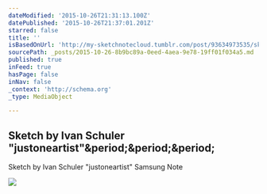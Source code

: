 ```yaml
---
dateModified: '2015-10-26T21:31:13.100Z'
datePublished: '2015-10-26T21:37:01.201Z'
starred: false
title: ''
isBasedOnUrl: 'http://my-sketchnotecloud.tumblr.com/post/93634973535/sketch-by-ivan-schuler-justoneartist-samsung'
sourcePath: _posts/2015-10-26-8b9bc89a-0eed-4aea-9e78-19ff01f034a5.md
published: true
inFeed: true
hasPage: false
inNav: false
_context: 'http://schema.org'
_type: MediaObject

---
```

<article style=""><h1>Sketch by Ivan Schuler "justoneartist"&amp;period;&amp;period;&amp;period;</h1><p>Sketch by Ivan Schuler "justoneartist" Samsung Note</p><img src="http://41.media.tumblr.com/bf8516f39b22c1dc34697cd59a2047f1/tumblr_n9ph4nFbgN1rpz8n2o1_1280.jpg" /></article>